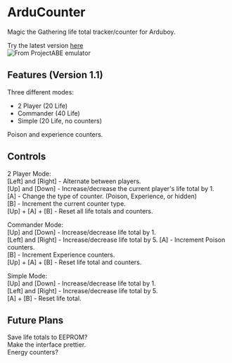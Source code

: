 # ArduCounter
Magic the Gathering life total tracker/counter for Arduboy.

Try the latest version [here](https://felipemanga.github.io/ProjectABE/?hex=https://raw.githubusercontent.com/HoofedEar/ArduMTG/master/ArduMTG/ArduMTG.hex)  
![From ProjectABE emulator](https://s.put.re/49fLdZpt.png)

## Features (Version 1.1)
Three different modes:  
- 2 Player (20 Life)  
- Commander (40 Life)  
- Simple (20 Life, no counters)  
  
Poison and experience counters.  

## Controls
2 Player Mode:  
[Left] and [Right] - Alternate between players.  
[Up] and [Down] - Increase/decrease the current player's life total by 1.  
[A] - Change the type of counter. (Poison, Experience, or hidden)  
[B] - Increment the current counter type.  
[Up] + [A] + [B] - Reset all life totals and counters.

Commander Mode:  
[Up] and [Down] - Increase/decrease life total by 1.  
[Left] and [Right] - Increase/decrease life total by 5.
[A] - Increment Poison counters.  
[B] - Increment Experience counters.  
[Up] + [A] + [B] - Reset life total and counters.  
  
Simple Mode:  
[Up] and [Down] - Increase/decrease life total by 1.  
[Left] and [Right] - Increase/decrease life total by 5.  
[A] + [B] - Reset life total.

## Future Plans
Save life totals to EEPROM?  
Make the interface prettier.  
Energy counters?  
